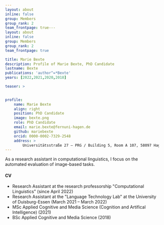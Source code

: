 ```yaml
---
layout: about
inline: false
group: Members
group_rank: 2
team_frontpage: true---
layout: about
inline: false
group: Members
group_rank: 2
team_frontpage: true

title: Marie Bexte
description: Profile of Marie Bexte, PhD Candidate
lastname: Bexte
publications: 'author^=*Bexte'
years: [2022,2021,2020,2018]

teaser: >
    

profile:
    name: Marie Bexte
    align: right
    position: PhD Candidate
    image: bexte.png
    role: PhD Candidate
    email: marie.bexte@fernuni-hagen.de
    github: mariebexte
    orcid: 0000-0002-7329-2548
    address: >
        Universitätsstraße 27 – PRG / Building 5, Room A 107, 58097 Hagen
---
```


As a research assistant in computational linguistics, I focus on the automated evaluation of image-based tasks.

#### CV

- Research Assistant at the research professorship "Computational Linguistics" (since April 2022)
- Research Assistant at the "Language Technology Lab" at the University of Duisburg-Essen (March 2021 – March 2022)
- MSc Applied Cognitive and Media Science (Cognition and Artifical Intelligence) (2021)
- BSc Applied Cognitive and Media Science (2018)
